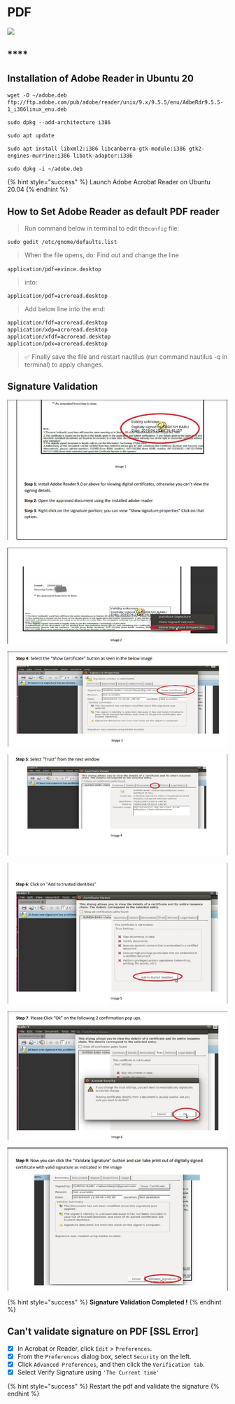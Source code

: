 # PDF

![](../.gitbook/assets/adobe_reader_vertical.png)

## \*\*\*\*

## Installation of Adobe Reader in Ubuntu 20

```text
wget -O ~/adobe.deb ftp://ftp.adobe.com/pub/adobe/reader/unix/9.x/9.5.5/enu/AdbeRdr9.5.5-1_i386linux_enu.deb
```

```text
sudo dpkg --add-architecture i386
```

```text
sudo apt update
```

```text
sudo apt install libxml2:i386 libcanberra-gtk-module:i386 gtk2-engines-murrine:i386 libatk-adaptor:i386
```

```text
sudo dpkg -i ~/adobe.deb
```

{% hint style="success" %}
Launch Adobe Acrobat Reader on Ubuntu 20.04
{% endhint %}

## **How to Set Adobe Reader as default PDF reader**

> Run command below in terminal to edit the`config` file:

```text
sudo gedit /etc/gnome/defaults.list
```

> When the file opens, do: Find out and change the line

`application/pdf=evince.desktop`

> into:

```text
application/pdf=acroread.desktop
```

> Add below line into the end:

```text
application/fdf=acroread.desktop
application/xdp=acroread.desktop
application/xfdf=acroread.desktop
application/pdx=acroread.desktop
```

> ✅ Finally save the file and restart nautilus \(run command nautilus -q in terminal\) to apply changes.

## Signature Validation

![](../.gitbook/assets/sig1.jpg)

![](../.gitbook/assets/sig2.jpg)

![](../.gitbook/assets/sig3.jpg)

![](../.gitbook/assets/sig4.jpg)

![](../.gitbook/assets/sig5.jpg)

![](../.gitbook/assets/sig6.jpg)

![](../.gitbook/assets/sig7.jpg)

{% hint style="success" %}
**Signature Validation Completed !**
{% endhint %}

## Can't validate signature on PDF \[SSL Error\]

* [x] In Acrobat or Reader, click `Edit` &gt; `Preferences`.
* [x] From the `Preferences` dialog box, select `Security` on the left.
* [x] Click `Advanced Preferences`, and then click the `Verification tab`.
* [x] Select Verify Signature using `'The Current time'`

{% hint style="success" %}
Restart the pdf and validate the signature
{% endhint %}


